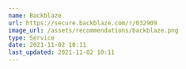 ```yaml
---
name: Backblaze
url: https://secure.backblaze.com/r/032909
image_url: /assets/recommendations/backblaze.png
type: Service
date: 2021-11-02 10:11
last_updated: 2021-11-02 10:11
---
```

